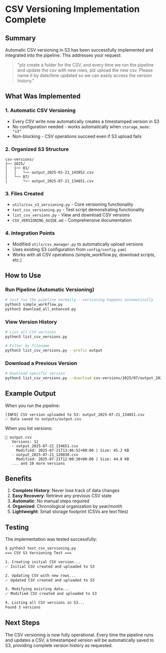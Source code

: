 # CSV Versioning Implementation Complete

## Summary

Automatic CSV versioning in S3 has been successfully implemented and integrated into the pipeline. This addresses your request:

> "plz create a folder for the CSV, and every time we run the pipeline and update the csv with new rows, plz upload the new csv. Please name it by date/time updated so we can easily access the version history."

## What Was Implemented

### 1. **Automatic CSV Versioning**
- Every CSV write now automatically creates a timestamped version in S3
- No configuration needed - works automatically when `storage_mode: "s3"`
- Non-blocking - CSV operations succeed even if S3 upload fails

### 2. **Organized S3 Structure**
```
csv-versions/
├── 2025/
│   ├── 01/
│   │   └── output_2025-01-21_143052.csv
│   └── 07/
│       └── output_2025-07-21_134651.csv
```

### 3. **Files Created**
- `utils/csv_s3_versioning.py` - Core versioning functionality
- `test_csv_versioning.py` - Test script demonstrating functionality
- `list_csv_versions.py` - View and download CSV versions
- `CSV_VERSIONING_GUIDE.md` - Comprehensive documentation

### 4. **Integration Points**
- Modified `utils/csv_manager.py` to automatically upload versions
- Uses existing S3 configuration from `config/config.yaml`
- Works with all CSV operations (simple_workflow.py, download scripts, etc.)

## How to Use

### Run Pipeline (Automatic Versioning)
```bash
# Just run the pipeline normally - versioning happens automatically
python3 simple_workflow.py
python3 download_all_enhanced.py
```

### View Version History
```bash
# List all CSV versions
python3 list_csv_versions.py

# Filter by filename
python3 list_csv_versions.py --prefix output
```

### Download a Previous Version
```bash
# Download specific version
python3 list_csv_versions.py --download csv-versions/2025/07/output_2025-07-21_134651.csv
```

## Example Output

When you run the pipeline:
```
[INFO] CSV version uploaded to S3: output_2025-07-21_134651.csv
✅ Data saved to outputs/output.csv
```

When you list versions:
```
📄 output.csv
   Versions: 12
   - output_2025-07-21_134651.csv
     Modified: 2025-07-21T13:46:52+00:00 | Size: 45.2 KB
   - output_2025-07-21_120030.csv
     Modified: 2025-07-21T12:00:30+00:00 | Size: 44.8 KB
   ... and 10 more versions
```

## Benefits

1. **Complete History**: Never lose track of data changes
2. **Easy Recovery**: Retrieve any previous CSV state
3. **Automatic**: No manual steps required
4. **Organized**: Chronological organization by year/month
5. **Lightweight**: Small storage footprint (CSVs are text files)

## Testing

The implementation was tested successfully:
```bash
$ python3 test_csv_versioning.py
=== CSV S3 Versioning Test ===

1. Creating initial CSV version...
✅ Initial CSV created and uploaded to S3

2. Updating CSV with new rows...
✅ Updated CSV created and uploaded to S3

3. Modifying existing data...
✅ Modified CSV created and uploaded to S3

4. Listing all CSV versions in S3...
Found 3 versions
```

## Next Steps

The CSV versioning is now fully operational. Every time the pipeline runs and updates a CSV, a timestamped version will be automatically saved to S3, providing complete version history as requested.
